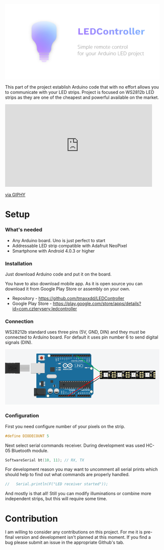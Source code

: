 ![Project logo](led_controller_logo.png)

This part of the project establish Arduino code that with no effort allows you to communicate with your LED strips. Project is focused on WS2812b LED strips as they are one of the cheapest and powerful available on the market.

<iframe src="https://giphy.com/embed/dXQkB1S1Fzysr2eBVP" width="480" height="270" frameBorder="0" class="giphy-embed" allowFullScreen></iframe><p><a href="https://giphy.com/gifs/led-strip-ledcontroller-dXQkB1S1Fzysr2eBVP">via GIPHY</a></p>

# Setup

### What's needed
* Any Arduino board. Uno is just perfect to start
* Addressable LED strip compatible with Adafruit NeoPixel
* Smartphone with Android 4.0.3 or higher

### Installation
Just download Arduino code and put it on the board.

You have to also download mobile app. As it is open source you can download it from Google Play Store or assembly on your own.

* Repository - https://github.com/tmaxxdd/LEDController
* Google Play Store - https://play.google.com/store/apps/details?id=com.czterysery.ledcontroller

### Connection
WS28212b standard uses three pins (5V, GND, DIN) and they must be connected to Arduino board. For default it uses pin number 6 to send digital signals (DIN).

![Connection illustration](connection_illustration.png)

### Configuration
First you need configure number of your pixels on the strip.
```cpp
#define DIODECOUNT 5
```
Next select serial commands receiver. During development was used HC-05 Bluetooth module.
```cpp
SoftwareSerial bt(10, 11); // RX, TX
```
For development reason you may want to uncomment all serial prints which should help to find out what commands are properly handled.
```cpp
//   Serial.println(F("LED receiver started"));
```
And mostly is that all! Still you can modify illuminations or combine more independent strips, but this will require some time.

# Contribution

I am willing to consider any contributions on this project. For me it is pre-final version and development isn't planned at this moment. If you find a bug please submit an issue in the appropriate Github's tab.
